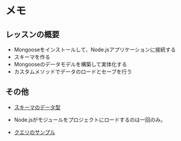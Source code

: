 # メモ

## レッスンの概要

- Mongooseをインストールして、Node.jsアプリケーションに接続する
- スキーマを作る
- Mongooseのデータモデルを構築して実体化する
- カスタムメソッドでデータのロードとセーブを行う

## その他

- [スキーマのデータ型](https://mongoosejs.com/docs/schematypes.html)

- Node.jsがモジュールをプロジェクトにロードするのは一回のみ。

- [クエリのサンプル](https://mongoosejs.com/docs/queries.html)
